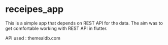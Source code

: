 # receipes_app
This is a simple app that depends on REST API for the data.
The aim was to get comfortable working with REST API in flutter.

API used : themealdb.com

